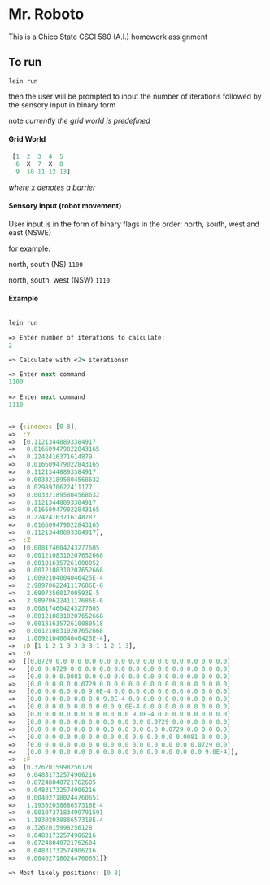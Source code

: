 # Mr. Roboto

This is a Chico State CSCI 580 (A.I.) homework assignment

## To run

`lein run`

then the user will be prompted to input the number of iterations followed by the sensory input in binary form

note *currently the grid world is predefined*

#### Grid World
````clojure
 [1  2  3  4  5
  6  X  7  X  8
  9  10 11 12 13]
````

*where x denotes a barrier*

#### Sensory input (robot movement)

User input is in the form of binary flags in the order: north, south, west and east (NSWE)

for example:

north, south (NS)
`1100`

north, south, west (NSW)
`1110`

#### Example

````clojure

lein run

=> Enter number of iterations to calculate:
2

=> Calculate with <2> iterationsn

=> Enter next command
1100
 
=> Enter next command
1110


=> {:indexes [0 8],
=>  :Y
=>  [0.11213448893384917
=>   0.016609479022843165
=>   0.2242416371614879
=>   0.016609479022843165
=>   0.11213448893384917
=>   0.003321895804568632
=>   0.0298970622411177
=>   0.003321895804568632
=>   0.11213448893384917
=>   0.016609479022843165
=>   0.22424163716148787
=>   0.016609479022843165
=>   0.11213448893384917],
=>  :Z
=>  [0.008174604243277605
=>   0.0012108310207652668
=>   0.001816357261008052
=>   0.0012108310207652668
=>   1.0092104004046425E-4
=>   2.9897062241117686E-6
=>   2.690735601700593E-5
=>   2.9897062241117686E-6
=>   0.008174604243277605
=>   0.0012108310207652668
=>   0.0018163572610080518
=>   0.0012108310207652668
=>   1.0092104004046425E-4],
=>  :D [1 1 2 1 3 3 3 3 1 1 2 1 3],
=>  :O
=>  [[0.0729 0.0 0.0 0.0 0.0 0.0 0.0 0.0 0.0 0.0 0.0 0.0 0.0]
=>   [0.0 0.0729 0.0 0.0 0.0 0.0 0.0 0.0 0.0 0.0 0.0 0.0 0.0]
=>   [0.0 0.0 0.0081 0.0 0.0 0.0 0.0 0.0 0.0 0.0 0.0 0.0 0.0]
=>   [0.0 0.0 0.0 0.0729 0.0 0.0 0.0 0.0 0.0 0.0 0.0 0.0 0.0]
=>   [0.0 0.0 0.0 0.0 9.0E-4 0.0 0.0 0.0 0.0 0.0 0.0 0.0 0.0]
=>   [0.0 0.0 0.0 0.0 0.0 9.0E-4 0.0 0.0 0.0 0.0 0.0 0.0 0.0]
=>   [0.0 0.0 0.0 0.0 0.0 0.0 9.0E-4 0.0 0.0 0.0 0.0 0.0 0.0]
=>   [0.0 0.0 0.0 0.0 0.0 0.0 0.0 9.0E-4 0.0 0.0 0.0 0.0 0.0]
=>   [0.0 0.0 0.0 0.0 0.0 0.0 0.0 0.0 0.0729 0.0 0.0 0.0 0.0]
=>   [0.0 0.0 0.0 0.0 0.0 0.0 0.0 0.0 0.0 0.0729 0.0 0.0 0.0]
=>   [0.0 0.0 0.0 0.0 0.0 0.0 0.0 0.0 0.0 0.0 0.0081 0.0 0.0]
=>   [0.0 0.0 0.0 0.0 0.0 0.0 0.0 0.0 0.0 0.0 0.0 0.0729 0.0]
=>   [0.0 0.0 0.0 0.0 0.0 0.0 0.0 0.0 0.0 0.0 0.0 0.0 9.0E-4]],
=>  :F
=>  [0.3262015998256128
=>   0.04831732574906216
=>   0.07248040721762605
=>   0.04831732574906216
=>   0.004027180244760651
=>   1.1930203888657318E-4
=>   0.0010737183499791591
=>   1.1930203888657318E-4
=>   0.3262015998256128
=>   0.04831732574906216
=>   0.07248040721762604
=>   0.04831732574906216
=>   0.004027180244760651]}

=> Most likely positions: [0 8]
````
